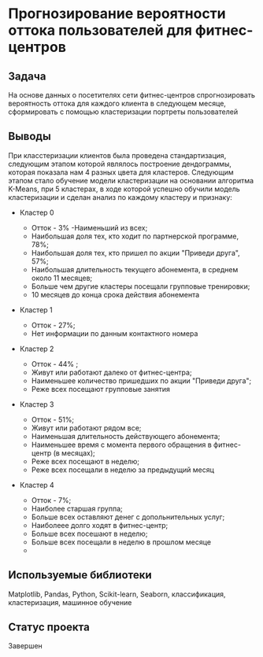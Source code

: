 #  Прогнозирование вероятности оттока пользователей для фитнес-центров


## Задача
На основе данных о посетителях сети фитнес-центров спрогнозировать вероятность оттока для каждого клиента в следующем месяце, сформировать с помощью кластеризации портреты пользователей

## Выводы
При класстеризации клиентов была проведена стандартизация, следующим этапом которой являлось построение дендограммы, которая показала нам 4 разных цвета для кластеров. Следующим этапом стало обучение модели кластеризации на основании алгоритма K-Means, при 5 кластерах, в ходе которой успешно обучили модель кластеризации и сделан анализ по каждому кластеру и признаку:

* Кластер 0
    * Отток - 3% -Наименьший из всех;
    * Наибольшая доля тех, кто ходит по партнерской программе, 78%;
    * Наибольшая доля тех, кто пришел по акции "Приведи друга", 57%;
    * Наибольшая длительность текущего абонемента, в среднем около 11 месяцев;
    * Больше чем другие кластеры посещали групповые тренировки;
    * 10 месяцев до конца срока действия абонемента
    
    
* Кластер 1
    * Отток - 27%;
    * Нет информации по данным контактного номера
    
    
* Кластер 2
    * Отток - 44% ;
    * Живут или работают далеко от фитнес-центра;
    * Наименьшее количество пришедших по акции "Приведи друга";
    * Реже всех посещают групповые занятия
    
    
* Кластер 3
    * Отток - 51%;
    * Живут или работают рядом все;
    * Наименьшая длительность действующего абонемента;
    * Наименьшее время с момента первого обращения в фитнес-центр (в месяцах);
    * Реже всех посещают в неделю;
    * Реже всех посещали в неделю за предыдущий месяц
    
    
* Кластер 4
    * Отток - 7%;
    * Наиболее старшая группа;
    * Больше всех оставляют денег с допольнительных услуг;
    * Наиболеее долго ходят в фитнес-центр;
    * Больше всех посешают в неделю;
    * Больше всех посещали в неделю в прошлом месяце
    * 
## Используемые библиотеки
Matplotlib, Pandas, Python, Scikit-learn, Seaborn, классификация, кластеризация, машинное обучение

## Статус проекта 
Завершен
